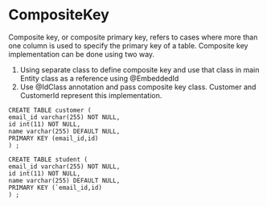 # CompositeKey

Composite key, or composite primary key, refers to cases where more than one column is used to specify the primary key of a table. 
Composite key implementation can be done using two way.

1. Using separate class to define composite key and use that class in main Entity class as a reference using @EmbeddedId
2. Use @IdClass annotation and pass composite key class. Customer and CustomerId represent this implementation.


```
CREATE TABLE customer (
email_id varchar(255) NOT NULL,
id int(11) NOT NULL,
name varchar(255) DEFAULT NULL,
PRIMARY KEY (email_id,id)
) ;

CREATE TABLE student (
email_id varchar(255) NOT NULL,
id int(11) NOT NULL,
name varchar(255) DEFAULT NULL,
PRIMARY KEY (`email_id,id)
) ;
```
